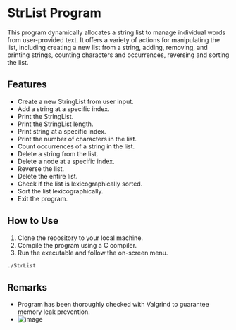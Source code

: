 # StrList Program

This program dynamically allocates a string list to manage individual words from user-provided text. It offers a variety of actions for manipulating the list, including creating a new list from a string, adding, removing, and printing strings, counting characters and occurrences, reversing and sorting the list.

## Features

- Create a new StringList from user input.
- Add a string at a specific index.
- Print the StringList.
- Print the StringList length.
- Print string at a specific index.
- Print the number of characters in the list.
- Count occurrences of a string in the list.
- Delete a string from the list.
- Delete a node at a specific index.
- Reverse the list.
- Delete the entire list.
- Check if the list is lexicographically sorted.
- Sort the list lexicographically.
- Exit the program.

## How to Use

1. Clone the repository to your local machine.
2. Compile the program using a C compiler.
3. Run the executable and follow the on-screen menu.

```bash
./StrList
```

## Remarks
 * Program has been thoroughly checked with Valgrind to guarantee memory leak prevention.
 * ![image](https://github.com/avihyb/ex3c-dynamic-string/assets/69721418/107a80b5-4d19-4768-b661-8444ea4fb1e0)

